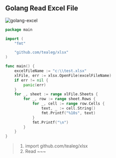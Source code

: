 
## Golang Read Excel File

![golang-excel](https://jaecheol-jeong.github.io/doc/images/golang-excel.png "excel read")

```go
package main

import (
	"fmt"

	"github.com/tealeg/xlsx"
)

func main() {
	excelFileName := "c:\\test.xlsx"
	xlFile, err := xlsx.OpenFile(excelFileName)
	if err != nil {
		panic(err)
	}
	for _, sheet := range xlFile.Sheets {
		for _, row := range sheet.Rows {
			for _, cell := range row.Cells {
				text, _ := cell.String()
				fmt.Printf("%10s", text)
			}
			fmt.Printf("\n")
		}
	}
}
```


> 1. import github.com/tealeg/xlsx
> 2. Read ~~~

